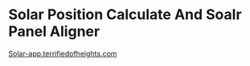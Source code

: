 # Solar Position Calculate And Soalr Panel Aligner

[Solar-app.terrifiedofheights.com](https://solar-app.terrifiedofheights.com)

